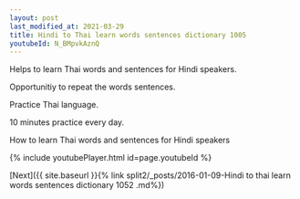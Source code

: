 ```yaml
---
layout: post
last_modified_at: 2021-03-29
title: Hindi to Thai learn words sentences dictionary 1005 
youtubeId: N_BMpvkAznQ
---
```

 
 
Helps to learn Thai words and sentences for Hindi speakers.

Opportunitiy to repeat the words sentences. 

Practice Thai language. 
 
10 minutes practice every day. 
 
How to learn Thai words and sentences for Hindi speakers 
 
{% include youtubePlayer.html id=page.youtubeId %}
 
 
[Next]({{ site.baseurl }}{% link  split2/_posts/2016-01-09-Hindi to thai learn words sentences dictionary 1052 .md%})
 
